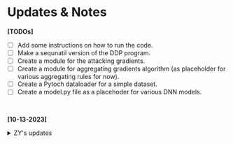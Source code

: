 # Updates & Notes

**[TODOs]**
- [ ] Add some instructions on how to run the code.
- [ ] Make a sequnatil version of the DDP program. 
- [ ] Create a module for the attacking gradients. 
- [ ] Create a module for aggregating gradients algorithm (as placeholder for various aggregating rules for now). 
- [ ] Create a Pytoch dataloader for a simple dataset.
- [ ] Create a model.py file as a placehoder for various DNN models.

<br>

**[10-13-2023]**
<details>
  <summary> ZY's updates  </summary>

- I wrote a simple script that you can run on you laptop, simulating DDP. The logic is pretty simple, you could look through the code. 
- I realized there could be two types of faulty workers: 
    1. [Noisy workers] Data batch ran through the model, noise added to the gradients after. Possible for correction. 
    2. [Byzantine workers] Data batch did NOT ran through the model, the gradients are stright up random. Impossible to correct.
- So our proposal is not very clear about the "correction". I think the paper is trying to say that the server should be able to detect the faulty workers, and then correct the gradients. But I think it's impossible to correct the gradients if the workers are byzantine. 
</details>